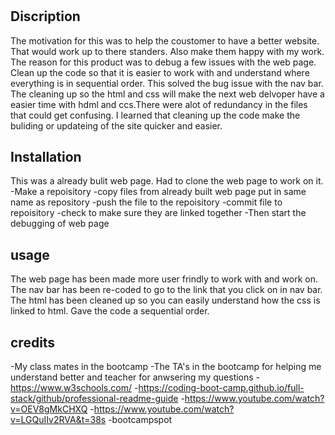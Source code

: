 # <Horiseon website>

## Discription

The motivation for this was to help the coustomer to have a better website. That would work up to there standers. Also make them happy with my work. The reason for this product was to debug a few issues with the web page. Clean up the code so that it is easier to work with and understand where everything is in sequential order. This solved the bug issue with the nav bar. The cleaning up so the html and css will make the next web delvoper have a easier time with hdml and ccs.There were alot of redundancy in the files that could get confusing. I learned that cleaning up the code make the buliding or updateing of the site quicker and easier.


## Installation
 This was a already bulit web page. Had to clone the web page to work on it.
 -Make a repoisitory
 -copy files from already built web page put in same name as repository
 -push the file to the repoisitory
 -commit file to repoisitory
-check to make sure they are linked together
-Then start the debugging of web page 

## usage
The web page has been made more user frindly to work with and work on. The nav bar has been re-coded to go to the link that you click on in nav bar. The html has been cleaned up so you can easily understand how the css is linked to html. Gave the code a sequential order.

## credits

-My class mates in the bootcamp
-The TA's in the bootcamp for helping me understand better and teacher for anwsering my questions
-https://www.w3schools.com/ 
-https://coding-boot-camp.github.io/full-stack/github/professional-readme-guide
-https://www.youtube.com/watch?v=OEV8gMkCHXQ
-https://www.youtube.com/watch?v=LGQuIIv2RVA&t=38s
-bootcampspot